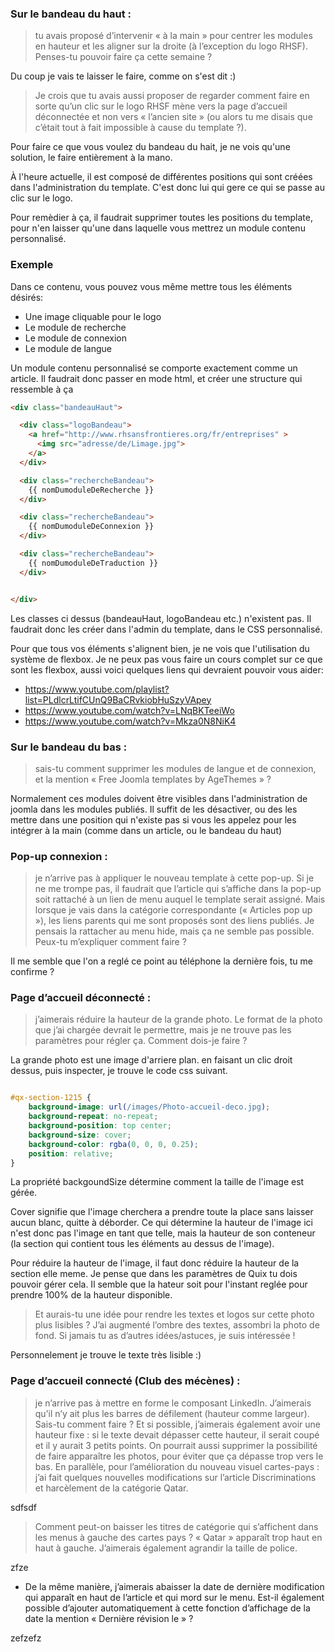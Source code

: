 ### Sur le bandeau du haut : 

> tu avais proposé d’intervenir « à la main » pour centrer les modules en hauteur et les aligner sur la droite (à l’exception du logo RHSF). Penses-tu pouvoir faire ça cette semaine ? 

Du coup je vais te laisser le faire, comme on s'est dit :)

> Je crois que tu avais aussi proposer de regarder comment faire en sorte qu’un clic sur le logo RHSF mène vers la page d’accueil déconnectée et non vers « l’ancien site » (ou alors tu me disais que c’était tout à fait impossible à cause du template ?). 

Pour faire ce que vous voulez du bandeau du hait, je ne vois qu'une solution, le faire entièrement à la mano.

À l'heure actuelle, il est composé de différentes positions qui sont créées dans l'administration du template. C'est donc lui qui gere ce qui se passe au clic sur le logo.

Pour remèdier à ça, il faudrait supprimer toutes les positions du template, pour n'en laisser qu'une dans laquelle vous mettrez un module contenu personnalisé.

### Exemple

Dans ce contenu, vous pouvez vous même mettre tous les éléments désirés:

* Une image cliquable pour le logo
* Le module de recherche
* Le module de connexion
* Le module de langue

Un module contenu personnalisé se comporte exactement comme un article. Il faudrait donc passer en mode html, et créer une structure qui ressemble à ça

```html
<div class="bandeauHaut">

  <div class="logoBandeau">
    <a href="http://www.rhsansfrontieres.org/fr/entreprises" >
      <img src="adresse/de/Limage.jpg">
    </a>
  </div>

  <div class="rechercheBandeau">
    {{ nomDumoduleDeRecherche }}
  </div>

  <div class="rechercheBandeau">
    {{ nomDumoduleDeConnexion }}
  </div>

  <div class="rechercheBandeau">
    {{ nomDumoduleDeTraduction }}
  </div>


</div>

```

Les classes ci dessus (bandeauHaut, logoBandeau etc.) n'existent pas. Il faudrait donc les créer dans l'admin du template, dans le CSS personnalisé.

Pour que tous vos éléments s'alignent bien, je ne vois que l'utilisation du système de flexbox. Je ne peux pas vous faire un cours complet sur ce que sont les flexbox, aussi voici quelques liens qui devraient pouvoir vous aider:

* https://www.youtube.com/playlist?list=PLdlcrLtifCUnQ9BaCRvkiobHuSzyVApey
* https://www.youtube.com/watch?v=LNqBKTeeiWo
* https://www.youtube.com/watch?v=Mkza0N8NiK4



### Sur le bandeau du bas : 

> sais-tu comment supprimer les modules de langue et de connexion, et la mention « Free Joomla templates by AgeThemes » ?


Normalement ces modules doivent être visibles dans l'administration de joomla dans les modules publiés. Il suffit de les désactiver, ou des les mettre dans une position qui n'existe pas si vous les appelez pour les intégrer à la main (comme dans un article, ou le bandeau du haut)


### Pop-up connexion : 

> je n’arrive pas à appliquer le nouveau template à cette pop-up. Si je ne me trompe pas, il faudrait que l’article qui s’affiche dans la pop-up soit rattaché à un lien de menu auquel le template serait assigné. Mais lorsque je vais dans la catégorie correspondante (« Articles pop up »), les liens parents qui me sont proposés sont des liens publiés. Je pensais la rattacher au menu hide, mais ça ne semble pas possible. Peux-tu m’expliquer comment faire ?

Il me semble que l'on a reglé ce point au téléphone la dernière fois, tu me confirme ?

### Page d’accueil déconnecté : 

> j’aimerais réduire la hauteur de la grande photo. Le format de la photo que j’ai chargée devrait le permettre, mais je ne trouve pas les paramètres pour régler ça. Comment dois-je faire ? 

La grande photo est une image d'arriere plan. en faisant un clic droit dessus, puis inspecter, je trouve le code css suivant.

```css

#qx-section-1215 {
    background-image: url(/images/Photo-accueil-deco.jpg); 
    background-repeat: no-repeat;
    background-position: top center;
    background-size: cover;
    background-color: rgba(0, 0, 0, 0.25);
    position: relative;
}

```

La propriété backgoundSize détermine comment la taille de l'image est gérée. 

Cover signifie que l'image cherchera a prendre toute la place sans laisser aucun blanc, quitte à déborder. Ce qui détermine la hauteur de l'image ici n'est donc pas l'image en tant que telle, mais la hauteur de son conteneur (la section qui contient tous les éléments au dessus de l'image).

Pour réduire la hauteur de l'image, il faut donc réduire la hauteur de la section elle meme. Je pense que dans les paramètres de Quix tu dois pouvoir gérer cela. Il semble que la hateur soit pour l'instant reglée pour prendre 100% de la hauteur disponible.


> Et aurais-tu une idée pour rendre les textes et logos sur cette photo plus lisibles ? J’ai augmenté l’ombre des textes, assombri la photo de fond. Si jamais tu as d’autres idées/astuces, je suis intéressée !

Personnelement je trouve le texte très lisible :)


### Page d’accueil connecté (Club des mécènes) : 

> je n’arrive pas à mettre en forme le composant LinkedIn. J’aimerais qu’il n’y ait plus les barres de défilement (hauteur comme largeur). Sais-tu comment faire ? Et si possible, j’aimerais également avoir une hauteur fixe : si le texte devait dépasser cette hauteur, il serait coupé et il y aurait 3 petits points. On pourrait aussi supprimer la possibilité de faire apparaître les photos, pour éviter que ça dépasse trop vers le bas.
En parallèle, pour l’amélioration du nouveau visuel cartes-pays : j’ai fait quelques nouvelles modifications sur l’article Discriminations et harcèlement de la catégorie Qatar.

sdfsdf

> Comment peut-on baisser les titres de catégorie qui s’affichent dans les menus à gauche des cartes pays ? « Qatar » apparaît trop haut en haut à gauche. J’aimerais également agrandir la taille de police.

zfze

- De la même manière, j’aimerais abaisser la date de dernière modification qui apparaît en haut de l’article et qui mord sur le menu. Est-il également possible d’ajouter automatiquement à cette fonction d’affichage de la date la mention « Dernière révision le » ?

zefzefz